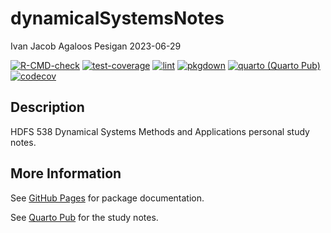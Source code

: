 dynamicalSystemsNotes
================
Ivan Jacob Agaloos Pesigan
2023-06-29

<!-- README.md is generated from README.Rmd. Please edit that file -->
<!-- badges: start -->

[![R-CMD-check](https://github.com/ijapesigan/dynamicalSystemsNotes/workflows/R-CMD-check/badge.svg)](https://github.com/ijapesigan/dynamicalSystemsNotes/actions)
[![test-coverage](https://github.com/ijapesigan/dynamicalSystemsNotes/actions/workflows/test-coverage.yaml/badge.svg)](https://github.com/ijapesigan/dynamicalSystemsNotes/actions/workflows/test-coverage.yaml)
[![lint](https://github.com/ijapesigan/dynamicalSystemsNotes/actions/workflows/lint.yaml/badge.svg)](https://github.com/ijapesigan/dynamicalSystemsNotes/actions/workflows/lint.yaml)
[![pkgdown](https://github.com/ijapesigan/dynamicalSystemsNotes/actions/workflows/pkgdown-gh-pages.yaml/badge.svg)](https://github.com/ijapesigan/dynamicalSystemsNotes/actions/workflows/pkgdown-gh-pages.yaml)
[![quarto (Quarto
Pub)](https://github.com/ijapesigan/dynamicalSystemsNotes/actions/workflows/quarto-quarto-pub.yml/badge.svg)](https://github.com/ijapesigan/dynamicalSystemsNotes/actions/workflows/quarto-quarto-pub.yml)
[![codecov](https://codecov.io/gh/ijapesigan/dynamicalSystemsNotes/branch/main/graph/badge.svg)](https://codecov.io/gh/ijapesigan/dynamicalSystemsNotes)
<!-- badges: end -->

## Description

HDFS 538 Dynamical Systems Methods and Applications personal study
notes.

## More Information

See [GitHub Pages](https://ijapesigan.github.io/dynamicalSystemsNotes)
for package documentation.

See [Quarto Pub](https://ijapesigan.quarto.pub/dynamicalsystemsnotes)
for the study notes.
